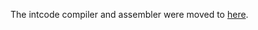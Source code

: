 The intcode compiler and assembler were moved to [here](https://github.com/benediktwerner/intcode).
